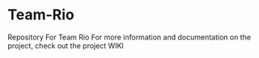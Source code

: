 # Team-Rio
Repository For Team Rio
For more information and documentation on the project, check out the project WIKI
